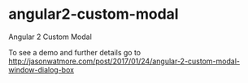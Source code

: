 # angular2-custom-modal

Angular 2 Custom Modal

To see a demo and further details go to http://jasonwatmore.com/post/2017/01/24/angular-2-custom-modal-window-dialog-box